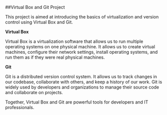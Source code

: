##Virtual Box and Git Project

This project is aimed at introducing the basics of virtualization and version control using Virtual Box and Git.

**Virtual Box**

Virtual Box is a virtualization software that allows us to run multiple operating systems on one physical machine. It allows us to create virtual machines, configure their network settings, install operating systems, and run them as if they were real physical machines.

**Git**

Git is a distributed version control system. It allows us to track changes in our codebase, collaborate with others, and keep a history of our work. Git is widely used by developers and organizations to manage their source code and collaborate on projects.

Together, Virtual Box and Git are powerful tools for developers and IT professionals.
